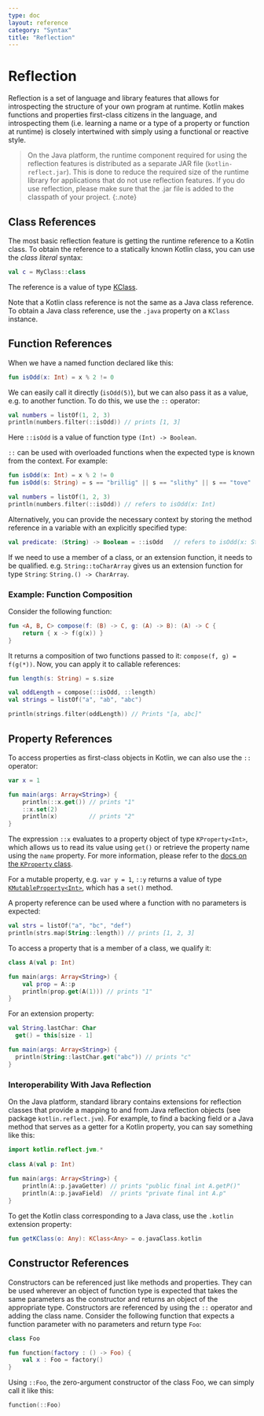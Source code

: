 ```yaml
---
type: doc
layout: reference
category: "Syntax"
title: "Reflection"
---
```


# Reflection

Reflection is a set of language and library features that allows for introspecting the structure of your own program at runtime.
Kotlin makes functions and properties first-class citizens in the language, and introspecting them (i.e. learning a name or 
a type of a property or function at runtime) is closely intertwined with simply using a functional or reactive style.

> On the Java platform, the runtime component required for using the reflection features is distributed as a separate
JAR file (`kotlin-reflect.jar`). This is done to reduce the required size of the runtime library for applications
that do not use reflection features. If you do use reflection, please make sure that the .jar file is added to the
classpath of your project.
{:.note}

## Class References

The most basic reflection feature is getting the runtime reference to a Kotlin class. To obtain the reference to a
statically known Kotlin class, you can use the _class literal_ syntax:

``` kotlin
val c = MyClass::class
```

The reference is a value of type [KClass](/api/latest/jvm/stdlib/kotlin.reflect/-k-class/index.html).

Note that a Kotlin class reference is not the same as a Java class reference. To obtain a Java class reference,
use the `.java` property on a `KClass` instance.

## Function References

When we have a named function declared like this:

``` kotlin
fun isOdd(x: Int) = x % 2 != 0
```

We can easily call it directly (`isOdd(5)`), but we can also pass it as a value, e.g. to another function.
To do this, we use the `::` operator:

``` kotlin
val numbers = listOf(1, 2, 3)
println(numbers.filter(::isOdd)) // prints [1, 3]
```

Here `::isOdd` is a value of function type `(Int) -> Boolean`.

`::` can be used with overloaded functions when the expected type is known from the context.
For example:

``` kotlin
fun isOdd(x: Int) = x % 2 != 0
fun isOdd(s: String) = s == "brillig" || s == "slithy" || s == "tove"

val numbers = listOf(1, 2, 3)
println(numbers.filter(::isOdd)) // refers to isOdd(x: Int)
```

Alternatively, you can provide the necessary context by storing the method reference in a variable with an explicitly specified type:

``` kotlin
val predicate: (String) -> Boolean = ::isOdd   // refers to isOdd(x: String)
```

If we need to use a member of a class, or an extension function, it needs to be qualified.
e.g. `String::toCharArray` gives us an extension function for type `String`: `String.() -> CharArray`.

### Example: Function Composition

Consider the following function:

``` kotlin
fun <A, B, C> compose(f: (B) -> C, g: (A) -> B): (A) -> C {
    return { x -> f(g(x)) }
}
```

It returns a composition of two functions passed to it: `compose(f, g) = f(g(*))`.
Now, you can apply it to callable references:


``` kotlin
fun length(s: String) = s.size

val oddLength = compose(::isOdd, ::length)
val strings = listOf("a", "ab", "abc")

println(strings.filter(oddLength)) // Prints "[a, abc]"
```

## Property References

To access properties as first-class objects in Kotlin, we can also use the `::` operator:

``` kotlin
var x = 1

fun main(args: Array<String>) {
    println(::x.get()) // prints "1"
    ::x.set(2)
    println(x)         // prints "2"
}
```

The expression `::x` evaluates to a property object of type `KProperty<Int>`, which allows us to read its
value using `get()` or retrieve the property name using the `name` property. For more information, please refer to
the [docs on the `KProperty` class](/api/latest/jvm/stdlib/kotlin.reflect/-k-property/index.html).

For a mutable property, e.g. `var y = 1`, `::y` returns a value of type [`KMutableProperty<Int>`](/api/latest/jvm/stdlib/kotlin.reflect/-k-mutable-property/index.html),
which has a `set()` method.                     

A property reference can be used where a function with no parameters is expected:
 
``` kotlin
val strs = listOf("a", "bc", "def")
println(strs.map(String::length)) // prints [1, 2, 3]
```

To access a property that is a member of a class, we qualify it:

``` kotlin
class A(val p: Int)

fun main(args: Array<String>) {
    val prop = A::p
    println(prop.get(A(1))) // prints "1"
}
```

For an extension property:


``` kotlin
val String.lastChar: Char
  get() = this[size - 1]

fun main(args: Array<String>) {
  println(String::lastChar.get("abc")) // prints "c"
}
```

### Interoperability With Java Reflection

On the Java platform, standard library contains extensions for reflection classes that provide a mapping to and from Java
  reflection objects (see package `kotlin.reflect.jvm`).
For example, to find a backing field or a Java method that serves as a getter for a Kotlin property, you can say something like this:


``` kotlin
import kotlin.reflect.jvm.*
 
class A(val p: Int)
 
fun main(args: Array<String>) {
    println(A::p.javaGetter) // prints "public final int A.getP()"
    println(A::p.javaField)  // prints "private final int A.p"
}
```

To get the Kotlin class corresponding to a Java class, use the `.kotlin` extension property:

``` kotlin
fun getKClass(o: Any): KClass<Any> = o.javaClass.kotlin
```

## Constructor References

Constructors can be referenced just like methods and properties. They can be used wherever an object of function type 
is expected that takes the same parameters as the constructor and returns an object of the appropriate type. 
Constructors are referenced by using the `::` operator and adding the class name. Consider the following function 
that expects a function parameter with no parameters and return type `Foo`:

``` kotlin
class Foo

fun function(factory : () -> Foo) {
    val x : Foo = factory()
}
```

Using `::Foo`, the zero-argument constructor of the class Foo, we can simply call it like this:

``` kotlin
function(::Foo)
```
